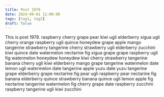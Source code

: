 ```yaml
---
title: Post 1978
date: 2024-09-01 12:00:00
tags: [tag1, tag2]
draft: false
---
```

This is post 1978.
raspberry
cherry
grape
pear
kiwi
ugli
elderberry
xigua
ugli
cherry
orange
raspberry
ugli
quince
honeydew
grape
apple
mango
tangerine
strawberry
tangerine
cherry
strawberry
ugli
elderberry
zucchini
kiwi
quince
date
watermelon
nectarine
fig
xigua
grape
grape
raspberry
ugli
fig
watermelon
honeydew
honeydew
kiwi
cherry
strawberry
tangerine
banana
cherry
ugli
kiwi
elderberry
mango
grape
tangerine
watermelon
date
lemon
ugli
watermelon
date
tangerine
apple
yuzu
date
yuzu
tangerine
grape
elderberry
grape
nectarine
fig
pear
ugli
raspberry
pear
nectarine
fig
banana
elderberry
quince
strawberry
banana
quince
ugli
lemon
apple
fig
nectarine
tangerine
watermelon
fig
cherry
grape
date
raspberry
zucchini
raspberry
tangerine
ugli
kiwi
zucchini
